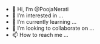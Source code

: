 - 👋 Hi, I’m @PoojaNerati
- 👀 I’m interested in ...
- 🌱 I’m currently learning ...
- 💞️ I’m looking to collaborate on ...
- 📫 How to reach me ...

<!---
PoojaNerati/PoojaNerati is a ✨ special ✨ repository because its `README.md` (this file) appears on your GitHub profile.
You can click the Preview link to take a look at your changes.
--->
